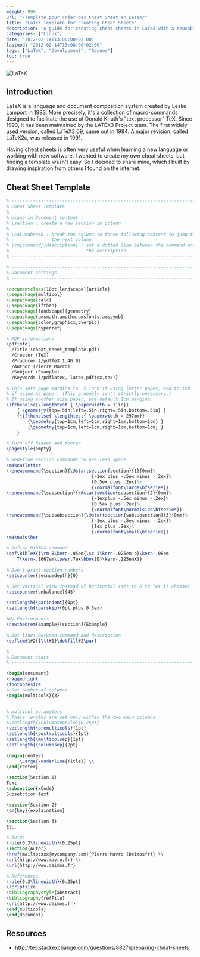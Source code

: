```yaml
---
weight: 999
url: "/Template_pour_créer_des_Cheat_Sheet_en_LaTeX/"
title: "LaTeX Template for Creating Cheat Sheets"
description: "A guide for creating cheat sheets in LaTeX with a reusable template and formatting tips."
categories: ["Linux"]
date: "2012-02-14T13:08:00+02:00"
lastmod: "2012-02-14T13:08:00+02:00"
tags: ["LaTeX", "Development", "Resume"]
toc: true
---
```


![LaTeX](/images/latex_logo.avif)

## Introduction

LaTeX is a language and document composition system created by Leslie Lamport in 1983. More precisely, it's a collection of macro-commands designed to facilitate the use of Donald Knuth's "text processor" TeX. Since 1993, it has been maintained by the LATEX3 Project team. The first widely used version, called LaTeX2.09, came out in 1984. A major revision, called LaTeX2ε, was released in 1991.

Having cheat sheets is often very useful when learning a new language or working with new software. I wanted to create my own cheat sheets, but finding a template wasn't easy. So I decided to share mine, which I built by drawing inspiration from others I found on the internet.

## Cheat Sheet Template

```latex {linenos=table}
% -----------------------------------------------------------------------
% Cheat Sheet Template
%
% Usage in Document content :
% \section : create a new section in column
%
% \columnbreak : break the column to force following content to jump to
%                the next column
% \cm{command}{description} : set a dotted line between the command and
%                             the description
% -----------------------------------------------------------------------

% -----------------------------------------------------------------------
% Document settings
% -----------------------------------------------------------------------

\documentclass[10pt,landscape]{article}
\usepackage{multicol}
\usepackage{calc}
\usepackage{ifthen}
\usepackage[landscape]{geometry}
\usepackage{amsmath,amsthm,amsfonts,amssymb}
\usepackage{color,graphicx,overpic}
\usepackage{hyperref}

% PDF informations
\pdfinfo{
  /Title (cheat_sheet_template.pdf)
  /Creator (TeX)
  /Producer (/pdfTeX 1.40.0)
  /Author (Pierre Mavro)
  /Subject (Example)
  /Keywords (/pdflatex, latex,pdftex,tex)}

% This sets page margins to .5 inch if using letter paper, and to 1cm
% if using A4 paper. (This probably isn't strictly necessary.)
% If using another size paper, use default 1cm margins.
\ifthenelse{\lengthtest { \paperwidth = 11in}}
    { \geometry{top=.5in,left=.5in,right=.5in,bottom=.5in} }
    {\ifthenelse{ \lengthtest{ \paperwidth = 297mm}}
        {\geometry{top=1cm,left=1cm,right=1cm,bottom=1cm} }
        {\geometry{top=1cm,left=1cm,right=1cm,bottom=1cm} }
    }

% Turn off header and footer
\pagestyle{empty}

% Redefine section commands to use less space
\makeatletter
\renewcommand{\section}{\@startsection{section}{1}{0mm}%
                                {-1ex plus -.5ex minus -.2ex}%
                                {0.5ex plus .2ex}%x
                                {\normalfont\large\bfseries}}
\renewcommand{\subsection}{\@startsection{subsection}{2}{0mm}%
                                {-1explus -.5ex minus -.2ex}%
                                {0.5ex plus .2ex}%
                                {\normalfont\normalsize\bfseries}}
\renewcommand{\subsubsection}{\@startsection{subsubsection}{3}{0mm}%
                                {-1ex plus -.5ex minus -.2ex}%
                                {1ex plus .2ex}%
                                {\normalfont\small\bfseries}}
\makeatother

% Define BibTeX command
\def\BibTeX{{\rm B\kern-.05em{\sc i\kern-.025em b}\kern-.08em
    T\kern-.1667em\lower.7ex\hbox{E}\kern-.125emX}}

% Don't print section numbers
\setcounter{secnumdepth}{0}

% Set vertical view instead of horizontal (set to 0 to let it choose)
\setcounter{unbalance}{45}

\setlength{\parindent}{0pt}
\setlength{\parskip}{0pt plus 0.5ex}

%My Environments
\newtheorem{example}[section]{Example}

% Dot lines between command and description
\def\cm#1#2{{\tt#1}\dotfill#2\par}

% -----------------------------------------------------------------------
% Document start
% -----------------------------------------------------------------------

\begin{document}
\raggedright
\footnotesize
% Set number of columns
\begin{multicols}{3}


% multicol parameters
% These lengths are set only within the two main columns
%\setlength{\columnseprule}{0.25pt}
\setlength{\premulticols}{1pt}
\setlength{\postmulticols}{1pt}
\setlength{\multicolsep}{1pt}
\setlength{\columnsep}{2pt}

\begin{center}
     \Large{\underline{Title}} \\
\end{center}

\section{Section 1}
Text
\subsection{xCode}
Subsetction text

\section{Section 2}
\cm{key}{explaination}

\section{Section 3}
Etc.

% Autor
\rule{0.3\linewidth}{0.25pt}
\section{Autor}
\href{mailto:xxx@mycompany.com}{Pierre Mavro (Deimosfr)} \\
\url{http://www.mavro.fr} \\
\url{http://www.deimos.fr}

% References
\rule{0.3\linewidth}{0.25pt}
\scriptsize
\bibliographystyle{abstract}
\bibliography{refFile}
\url{http://www.deimos.fr}
\end{multicols}
\end{document}
```

## Resources
- http://tex.stackexchange.com/questions/8827/preparing-cheat-sheets
